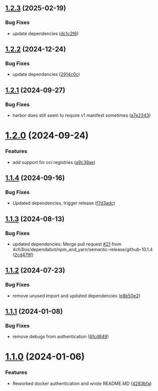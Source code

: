 ## [1.2.3](https://github.com/4ch3los/semantic-release-docker-tag/compare/v1.2.2...v1.2.3) (2025-02-19)


### Bug Fixes

* update dependencies ([dc1c2f6](https://github.com/4ch3los/semantic-release-docker-tag/commit/dc1c2f65ce885333d33998713515232cc2e3e130))

## [1.2.2](https://github.com/4ch3los/semantic-release-docker-tag/compare/v1.2.1...v1.2.2) (2024-12-24)


### Bug Fixes

* update dependencies ([2914c0c](https://github.com/4ch3los/semantic-release-docker-tag/commit/2914c0ccf7c73059d5d0fe53865a73945056ddda))

## [1.2.1](https://github.com/4ch3los/semantic-release-docker-tag/compare/v1.2.0...v1.2.1) (2024-09-27)


### Bug Fixes

* harbor does still seem to require v1 manifest sometimes ([a7e2343](https://github.com/4ch3los/semantic-release-docker-tag/commit/a7e2343dc8c04e16d866eeb8242bd4a19ed618ae))

# [1.2.0](https://github.com/4ch3los/semantic-release-docker-tag/compare/v1.1.4...v1.2.0) (2024-09-24)


### Features

* add support for oci registries ([a9c39ae](https://github.com/4ch3los/semantic-release-docker-tag/commit/a9c39ae9428410d508459fa41ea3a40839dec68c))

## [1.1.4](https://github.com/4ch3los/semantic-release-docker-tag/compare/v1.1.3...v1.1.4) (2024-09-16)


### Bug Fixes

* Updated dependencies, trigger release ([f7d3adc](https://github.com/4ch3los/semantic-release-docker-tag/commit/f7d3adcb81ce5544090e2278f17cb26be3baa6b5))

## [1.1.3](https://github.com/4ch3los/semantic-release-docker-tag/compare/v1.1.2...v1.1.3) (2024-08-13)


### Bug Fixes

* updated dependencies: Merge pull request [#21](https://github.com/4ch3los/semantic-release-docker-tag/issues/21) from 4ch3los/dependabot/npm_and_yarn/semantic-release/github-10.1.4 ([2cd479f](https://github.com/4ch3los/semantic-release-docker-tag/commit/2cd479f38b0a8e40f1a3b15688b3578611d5240b))

## [1.1.2](https://github.com/4ch3los/semantic-release-docker-tag/compare/v1.1.1...v1.1.2) (2024-07-23)


### Bug Fixes

* remove unused import and updated dependencies ([e8b50e2](https://github.com/4ch3los/semantic-release-docker-tag/commit/e8b50e2b428c8bce77f68f1a9803a0f78af38bdf))

## [1.1.1](https://github.com/4ch3los/semantic-release-docker-tag/compare/v1.1.0...v1.1.1) (2024-01-08)


### Bug Fixes

* remove debugs from authentication ([6fcd849](https://github.com/4ch3los/semantic-release-docker-tag/commit/6fcd849faaec602f1491aa417ac14e33469b301e))

# [1.1.0](https://github.com/4ch3los/semantic-release-docker-tag/compare/v1.0.6...v1.1.0) (2024-01-06)


### Features

* Reworked docker authentication and wrote README.MD ([4283bfa](https://github.com/4ch3los/semantic-release-docker-tag/commit/4283bfa55147a99c6a3dfe20656bc9e237ea9522))

